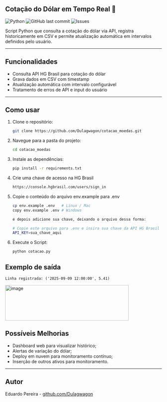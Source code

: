 ## Cotação do Dólar em Tempo Real 🤑

![Python](https://img.shields.io/badge/Python-3.13-blue)
![GitHub last commit](https://img.shields.io/github/last-commit/Dulagwagon/realtime-usd-monitor)
![Issues](https://img.shields.io/github/issues/Dulagwagon/realtime-usd-monitor)

Script Python que consulta a cotação do dólar via API, registra historicamente em CSV e permite atualização automática em intervalos definidos pelo usuário.

---

## Funcionalidades

- Consulta API HG Brasil para cotação do dólar
- Grava dados em CSV com timestamp
- Atualização automática com intervalo configurável
- Tratamento de erros de API e input do usuário

---

## Como usar

1. Clone o repositório:
   ```bash
   git clone https://github.com/Dulagwagon/cotacao_moedas.git

2. Navegue para a pasta do projeto:
    ```bash
    cd cotacao_moedas

3. Instale as dependências:
    ```bash
    pip install -r requirements.txt

4. Crie uma chave de acesso na HG Brasil
    ```bash
    https://console.hgbrasil.com/users/sign_in

5. Copie o conteúdo do arquivo env.example para .env
    ```bash
    cp env.example .env   # Linux / Mac
    copy env.example .env # Windows

    e depois adicione sua chave, deixando o arquivo dessa forma:

    # Copie este arquivo para .env e insira sua chave da API HG Brasil
    API_KEY=sua_chave_aqui


6. Execute o Script:
    ```bash
   python cotacao.py

## Exemplo de saída
    Linha registrada: ('2025-09-09 12:00:00', 5.41)

<img width="397" height="114" alt="image" src="https://github.com/user-attachments/assets/d68367f7-96ad-4b55-aa1f-f1173aea1e7e" />

   

## Possíveis Melhorias
+ Dashboard web para visualizar histórico;
+ Alertas de variação do dólar;
+ Deploy em nuvem para monitoramento contínuo;
+ Inserção de outros ativos para monitoramento.

---

## Autor
Eduardo Pereira - [github.com/Dulagwagon](https://github.com/Dulagwagon/)




